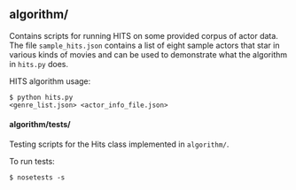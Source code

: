 ## algorithm/

Contains scripts for running HITS on some provided corpus of actor data. The file <code>sample_hits.json</code> contains a list of eight sample actors that star in various kinds of movies and can be used to demonstrate what the algorithm in <code>hits.py</code> does.

HITS algorithm usage:
    <pre><code>$ python hits.py &lt;genre_list.json&gt; &lt;actor_info_file.json&gt;</code></pre>

#### algorithm/tests/
Testing scripts for the Hits class implemented in <code>algorithm/</code>.

To run tests:
    <pre><code>$ nosetests -s</code></pre>
